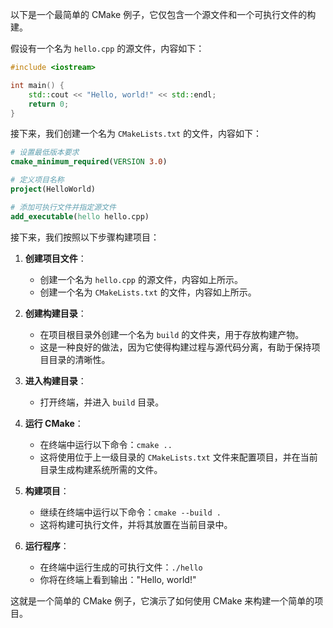以下是一个最简单的 CMake 例子，它仅包含一个源文件和一个可执行文件的构建。

假设有一个名为 `hello.cpp` 的源文件，内容如下：

```cpp
#include <iostream>

int main() {
    std::cout << "Hello, world!" << std::endl;
    return 0;
}
```

接下来，我们创建一个名为 `CMakeLists.txt` 的文件，内容如下：

```cmake
# 设置最低版本要求
cmake_minimum_required(VERSION 3.0)

# 定义项目名称
project(HelloWorld)

# 添加可执行文件并指定源文件
add_executable(hello hello.cpp)
```

接下来，我们按照以下步骤构建项目：

1. **创建项目文件**：
    - 创建一个名为 `hello.cpp` 的源文件，内容如上所示。
    - 创建一个名为 `CMakeLists.txt` 的文件，内容如上所示。

2. **创建构建目录**：
    - 在项目根目录外创建一个名为 `build` 的文件夹，用于存放构建产物。
    - 这是一种良好的做法，因为它使得构建过程与源代码分离，有助于保持项目目录的清晰性。

3. **进入构建目录**：
    - 打开终端，并进入 `build` 目录。

4. **运行 CMake**：
    - 在终端中运行以下命令：`cmake ..`
    - 这将使用位于上一级目录的 `CMakeLists.txt` 文件来配置项目，并在当前目录生成构建系统所需的文件。

5. **构建项目**：
    - 继续在终端中运行以下命令：`cmake --build .`
    - 这将构建可执行文件，并将其放置在当前目录中。

6. **运行程序**：
    - 在终端中运行生成的可执行文件：`./hello`
    - 你将在终端上看到输出："Hello, world!"

这就是一个简单的 CMake 例子，它演示了如何使用 CMake 来构建一个简单的项目。
